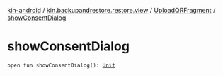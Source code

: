 [kin-android](../../index.md) / [kin.backupandrestore.restore.view](../index.md) / [UploadQRFragment](index.md) / [showConsentDialog](./show-consent-dialog.md)

# showConsentDialog

`open fun showConsentDialog(): `[`Unit`](https://kotlinlang.org/api/latest/jvm/stdlib/kotlin/-unit/index.html)